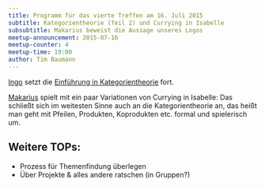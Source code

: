 ```yaml
---
title: Programm für das vierte Treffen am 16. Juli 2015
subtitle: Kategorientheorie (Teil 2) und Currying in Isabelle
subsubtitle: Makarius beweist die Aussage unseres Logos
meetup-announcement: 2015-07-16
meetup-counter: 4
meetup-time: 19:00
author: Tim Baumann
---
```


[Ingo](https://github.com/iblech) setzt die [Einführung in
Kategorientheorie](/posts/2015-05-26-ankuendigung-drittes-treffen.html)
fort.

[Makarius](http://sketis.net/) spielt mit ein paar Variationen von Currying in
Isabelle: Das schließt sich im weitesten Sinne auch an die Kategorientheorie
an, das heißt man geht mit Pfeilen, Produkten, Koprodukten etc. formal und
spielerisch um.

## Weitere TOPs:

- Prozess für Themenfindung überlegen
- Über Projekte & alles andere ratschen (in Gruppen?)
